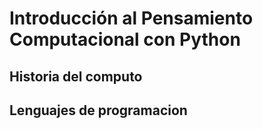 # Introducción al Pensamiento Computacional con Python

## Historia del computo

## Lenguajes de programacion
